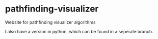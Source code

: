 # pathfinding-visualizer
Website for pathfinding visualizer algorithms

I also have a version in python, which can be found in a seperate branch.
